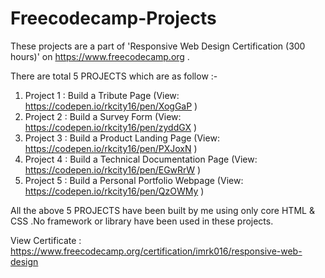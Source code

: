 # Freecodecamp-Projects
These projects are a part of 'Responsive Web Design Certification (300 hours)' on https://www.freecodecamp.org .

There are total 5 PROJECTS which are as follow :-
1. Project 1 : Build a Tribute Page                   (View: https://codepen.io/rkcity16/pen/XogGaP )
2. Project 2 : Build a Survey Form                    (View: https://codepen.io/rkcity16/pen/zyddGX )
3. Project 3 : Build a Product Landing Page           (View: https://codepen.io/rkcity16/pen/PXJoxN )
4. Project 4 : Build a Technical Documentation Page   (View: https://codepen.io/rkcity16/pen/EGwRrW )
5. Project 5 : Build a Personal Portfolio Webpage     (View: https://codepen.io/rkcity16/pen/QzOWMy )

All the above 5 PROJECTS have been built by me using only core HTML & CSS .No framework or library have been used in these projects.

View Certificate : https://www.freecodecamp.org/certification/imrk016/responsive-web-design
